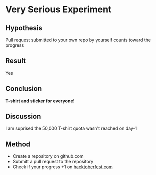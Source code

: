 # Very Serious Experiment

## Hypothesis
Pull request submitted to your own repo by yourself counts toward the progress

## Result
Yes

## Conclusion

**T-shirt and sticker for everyone!**

## Discussion

I am suprised the 50,000 T-shirt quota wasn't reached on day-1

## Method

- Create a repository on github.com
- Submitt a pull request to the repository
- Check if your progress +1 on [hacktoberfest.com](https://hacktoberfest.digitalocean.com/stats)
